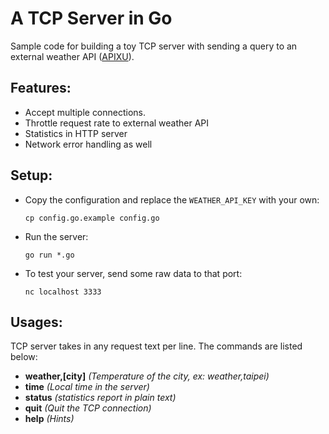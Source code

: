 # A TCP Server in Go
Sample code for building a toy TCP server with sending a query to an external weather API ([APIXU](https://www.apixu.com)).

## Features:
* Accept multiple connections.
* Throttle request rate to external weather API
* Statistics in HTTP server
* Network error handling as well

## Setup:
* Copy the configuration and replace the `WEATHER_API_KEY` with your own:

    ```
    cp config.go.example config.go
    ```

* Run the server:

    ```
    go run *.go
    ```
* To test your server, send some raw data to that port:

    ```
    nc localhost 3333
    ```

## Usages:
TCP server takes in any request text per line. The commands are listed below:

* **weather,[city]** *(Temperature of the city, ex: weather,taipei)*
* **time** *(Local time in the server)*
* **status** *(statistics report in plain text)*
* **quit** *(Quit the TCP connection)*
* **help** *(Hints)*


